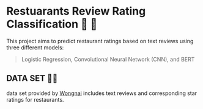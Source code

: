 # Restuarants Review Rating Classification 🥘 🍱
This project aims to predict restaurant ratings based on text reviews using three different models:
> Logistic Regression, Convolutional Neural Network (CNN), and BERT

## DATA SET 🍛🍜
data set provided by [Wongnai](https://www.wongnai.com/) includes text reviews and corresponding star ratings for restaurants.
